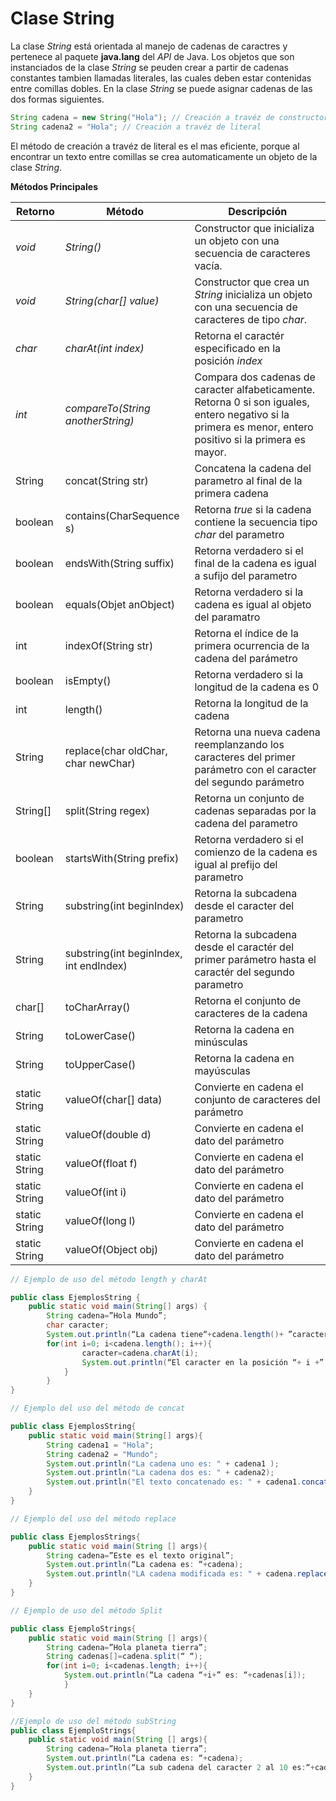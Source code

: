 # Clase String

La clase _String_ está orientada al manejo de cadenas de caractres y pertenece al paquete __java.lang__ del _API_ de Java. Los objetos que son instanciados de la clase _String_ se peuden crear a partir de cadenas constantes tambien llamadas literales, las cuales deben estar contenidas entre comillas dobles. En la clase _String_ se puede asignar cadenas de las dos formas siguientes. 

```java
String cadena = new String("Hola"); // Creación a travéz de constructor
String cadena2 = "Hola"; // Creación a travéz de literal
``` 
El método de creación a travéz de literal es el mas eficiente, porque al encontrar un texto entre comillas se crea automaticamente un objeto de la clase _String_.

__Métodos Principales__

| Retorno | Método          | Descripción |
|---------|--------|-------------|
| _void_ | _String()_ | Constructor que inicializa un objeto con una secuencia de caracteres vacía. |
| _void_ | _String(char[] value)_ | Constructor que crea un _String_ inicializa un objeto con una secuencia de caracteres de tipo _char_. 
|_char_ |_charAt(int index)_|Retorna el caractér especificado en la posición _index_ |
|_int_|_compareTo(String anotherString)_|Compara dos cadenas de caracter alfabeticamente. Retorna 0 si son iguales, entero negativo si la primera es menor, entero positivo si la primera es mayor. |
| String | concat(String str) | Concatena la cadena del parametro al final de la primera cadena |
| boolean | contains(CharSequence s) | Retorna _true_ si la cadena contiene la secuencia tipo _char_ del parametro |
| boolean | endsWith(String suffix) | Retorna verdadero si el final de la cadena es igual a sufijo del parametro |
| boolean | equals(Objet anObject) | Retorna verdadero si la cadena es igual al objeto del paramatro |
| int | indexOf(String str) | Retorna el índice de la primera ocurrencia de la cadena del parámetro |
| boolean | isEmpty() | Retorna verdadero si la longitud de la cadena es 0 |
| int | length() | Retorna la longitud de la cadena |
| String | replace(char oldChar, char newChar) | Retorna una nueva cadena reemplanzando los caracteres del primer parámetro con el caracter del segundo parámetro |
| String[] | split(String regex) | Retorna un conjunto de cadenas separadas por la cadena del parametro |
| boolean | startsWith(String prefix) | Retorna verdadero si el comienzo de la cadena es igual al prefijo del parametro |
| String | substring(int beginIndex) | Retorna la subcadena desde el caracter del parametro |
| String | substring(int beginIndex, int endIndex) | Retorna la subcadena desde el caractér del primer parámetro hasta el caractér del segundo parametro |
| char[] | toCharArray() | Retorna el conjunto de caracteres de la cadena |
|String | toLowerCase() | Retorna la cadena en minúsculas |
| String | toUpperCase() | Retorna la cadena en mayúsculas |
| static String | valueOf(char[] data) | Convierte en cadena el conjunto de caracteres del parámetro |
| static String | valueOf(double d) | Convierte en cadena el dato del parámetro |
| static String | valueOf(float f) | Convierte en cadena el dato del parámetro |
| static String | valueOf(int i) | Convierte en cadena el dato del parámetro |
| static String | valueOf(long l) | Convierte en cadena el dato del parámetro |
| static String | valueOf(Object obj) | Convierte en cadena el dato del parámetro |

```java 
// Ejemplo de uso del método length y charAt

public class EjemplosString {
    public static void main(String[] args) {
        String cadena=”Hola Mundo”;
        char caracter;
        System.out.println(“La cadena tiene“+cadena.length()+ ”caracteres”);
        for(int i=0; i<cadena.length(); i++){
                caracter=cadena.charAt(i);
                System.out.println(“El caracter en la posición “+ i +” es: “+caracter);
            }
        }
}
```

```java
// Ejemplo del uso del método de concat

public class EjemplosString{
    public static void main(String[] args){
        String cadena1 = "Hola";
        String cadena2 = "Mundo";
        System.out.println("La cadena uno es: " + cadena1 );
        System.out.println("La cadena dos es: " + cadena2);
        System.out.println("El texto concatenado es: " + cadena1.concat(cadena2)); 
    }
}

```

```java
// Ejemplo del uso del método replace

public class EjemplosStrings{
    public static void main(String [] args){
        String cadena=”Este es el texto original”;
        System.out.println(“La cadena es: “+cadena);
        System.out.println("LA cadena modificada es: " + cadena.replace('e', '?'));
    }
}

```

```java 
// Ejemplo de uso del método Split

public class EjemploStrings{
    public static void main(String [] args){
        String cadena=”Hola planeta tierra”;
        String cadenas[]=cadena.split(“ “);
        for(int i=0; i<cadenas.length; i++){
            System.out.println(“La cadena “+i+” es: “+cadenas[i]);
            }
    }
}
```

```java
//Ejemplo de uso del método subString
public class EjemploStrings{
    public static void main(String [] args){
        String cadena=”Hola planeta tierra”;
        System.out.println(“La cadena es: “+cadena);
        System.out.println(“La sub cadena del caracter 2 al 10 es:“+cadena.substring(2, 10));
    }
}
```